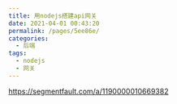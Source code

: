 ```yaml
---
title: 用nodejs搭建api网关
date: 2021-04-01 00:43:20
permalink: /pages/5ee86e/
categories:
  - 后端
tags:
  - nodejs
  - 网关
---
```

https://segmentfault.com/a/1190000010669382